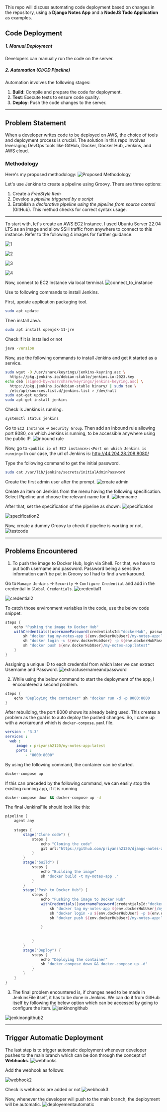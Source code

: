 This repo will discuss automating code deployment based on changes in the repository, using a **Django Notes App** and a **NodeJS Todo Application** as examples.
## Code Deployment
##### 1. Manual Deployment
Developers can manually run the code on the server.
##### 2. Automation (CI/CD Pipeline) 
Automation involves the following stages: 
1. **Build**: Compile and prepare the code for deployment. 
2. **Test**: Execute tests to ensure code quality. 
3. **Deploy**: Push the code changes to the server.

-----
## Problem Statement 
When a developer writes code to be deployed on AWS, the choice of tools and deployment process is crucial. The solution in this repo involves leveraging DevOps tools like GitHub, Docker, Docker Hub, Jenkins, and AWS cloud.

### Methodology
Here's my proposed methodology:
![Proposed Methodology](https://github.com/priyansh2120/node-and-django-deployment/assets/96059277/abbf625f-6f60-494f-b21f-65ab20acf4a4)


Let's use Jenkins to create a pipeline using Groovy. There are three options: 
1. Create a *FreeStyle Item* 
2. Develop a *pipeline triggered by a script* 
3. Establish a *declarative pipeline using the pipeline from source control* (GitHub). This method checks for correct syntax usage.

----

To start with, let's create an AWS EC2 Instance. I used Ubuntu Server 22.04 LTS as an image and allow SSH traffic from anywhere to connect to this instance. Refer to the following 4 images for further guidance:

![1](https://github.com/priyansh2120/node-and-django-deployment/assets/96059277/745b1138-2b58-4509-93be-e56003c25a73)


![2](https://github.com/priyansh2120/node-and-django-deployment/assets/96059277/1970f890-0d37-4eb7-abb3-58cd56a6aa4d)


![3](https://github.com/priyansh2120/node-and-django-deployment/assets/96059277/5df0fea0-9f3e-4418-b85a-f2628ae2c89a)


![4](https://github.com/priyansh2120/node-and-django-deployment/assets/96059277/8f7ce908-fc42-4764-a01b-b6456711e58b)

Now, connect to EC2 Instance via local terminal.
![connect_to_instance](https://github.com/priyansh2120/node-and-django-deployment/assets/96059277/79a6b6c5-1093-416b-8d0c-1e98b4bf5baf)


Use to following commands to install Jenkins.

First, update application packaging tool.
```bash
sudo apt update
```

Then install Java.
```bash
sudo apt install openjdk-11-jre
```

Check if it is installed or not
```bash
java -version
```

Now, use the following commands to install Jenkins and get it started as a service.
```bash
sudo wget -O /usr/share/keyrings/jenkins-keyring.asc \
  https://pkg.jenkins.io/debian-stable/jenkins.io-2023.key
echo deb [signed-by=/usr/share/keyrings/jenkins-keyring.asc] \
  https://pkg.jenkins.io/debian-stable binary/ | sudo tee \
  /etc/apt/sources.list.d/jenkins.list > /dev/null
sudo apt-get update
sudo apt-get install jenkins
```

Check is Jenkins is running.
```bash
systemctl status jenkins
```

Go to `EC2 Instance` -> `Security Group`. Then add an inbound rule allowing port 8080, on which Jenkins is running, to be accessible anywhere using the public IP.
![inbound rule](https://github.com/priyansh2120/node-and-django-deployment/assets/96059277/3a6f05a1-71ea-4eb4-928f-2263b9c85c49)


Now, go to `<public ip of EC2 instance>:<Port on which Jenkins is running>`
In our case, the url of Jenkins is: http://44.204.28.208:8080/

Type the following command to get the initial password.
```bash
sudo cat /var/lib/jenkins/secrets/initialAdminPassword
```

Create the first admin user after the prompt. 
![create admin](https://github.com/priyansh2120/node-and-django-deployment/assets/96059277/17d66a9e-c729-40d4-8a42-44b3c8cea429)

Create an item on Jenkins from the menu having the following specification. Select Pipeline and choose the relevant name for it.
![itemname](https://github.com/priyansh2120/node-and-django-deployment/assets/96059277/684e6b6e-c157-4464-ae0c-d6af3b98423a)


After that, set the specification of the pipeline as shown:
![specification](https://github.com/priyansh2120/node-and-django-deployment/assets/96059277/4e33c34c-0b2f-48cd-a0a7-f11209f56688)

![specification2](https://github.com/priyansh2120/node-and-django-deployment/assets/96059277/8a5da738-be68-4a4b-a6e7-c272a983b902)


Now, create a dummy Groovy to check if pipeline is working or not.
![testcode](https://github.com/priyansh2120/node-and-django-deployment/assets/96059277/41d060f0-e65a-466f-8c69-2dd25d5f7c73)


----
## Problems Encountered
1. To push the image to Docker Hub, login via Shell. For that, we have to put both username and password. Password being a sensitive information can't be put in Groovy so I had to find a workaround.

Go to `Manage Jenkins` -> `Security` ->  `Configure Credential` and add in the credential in `Global Credentials`. 
![credential1](https://github.com/priyansh2120/node-and-django-deployment/assets/96059277/d9a4102e-cb8f-4526-89e8-3e8219fbe6b2)

![credential2](https://github.com/priyansh2120/node-and-django-deployment/assets/96059277/070e1a7f-35e6-4d66-95c1-2142bba69f88)


To catch those environment variables in the code, use the below code snippet.
```groovy
steps {
	echo "Pushing the image to Docker Hub"
	withCredentials([usernamePassword(credentialsId:"dockerHub", passwordVariable:"dockerHubPass", usernameVariable:"dockerHubUser")]) {
		sh "docker tag my-notes-app ${env.dockerHubUser}/my-notes-app:latest"
		sh "docker login -u ${env.dockerHubUser} -p ${env.dockerHubPass}"
		sh "docker push ${env.dockerHubUser}/my-notes-app:latest"
	}
}
```

Assigning a unique ID to each credential from which later we can extract Username and Password.
![extractusernameandpassword](https://github.com/priyansh2120/node-and-django-deployment/assets/96059277/6ef2b8bc-ba0d-4014-8d17-595a10eab0d9)


2. While using the below command to start the deployment of the app, I encountered a second problem.
```groovy
steps { 
	echo "Deploying the container" sh "docker run -d -p 8000:8000
}
```

After rebuilding, the port 8000 shows its already being used. This creates a problem as the goal is to auto deploy the pushed changes. So, I came up with a workaround which is `docker-compose.yaml` file.
```yaml
version : "3.3"
services :
  web :
     image : priyansh2120/my-notes-app:latest
     ports :
         - "8000:8000"
```

By using the following command, the container can be started.
```sh
docker-compose up
```

If this can preceded by the following command, we can easily stop the existing running app, if it is running
```sh
docker-compose down && docker-compose up -d
```

The final JenkinsFile should look like this:
```groovy
pipeline {
    agent any
    
    stages {
        stage("Clone code") {
            steps {
                echo "Cloning the code"
                git url:"https://github.com/priyansh2120/django-notes-app-for-deployment.git", branch: "main"
            }
        }
        stage("build") {
            steps {
                echo "Building the image"
                sh "docker build -t my-notes-app ."
            }
        }
        stage("Push to Docker Hub") {
            steps {
                echo "Pushing the image to Docker Hub"
                withCredentials([usernamePassword(credentialsId:"dockerHub", passwordVariable:"dockerHubPass", usernameVariable:"dockerHubUser")]){
                    sh "docker tag my-notes-app ${env.dockerHubUser}/my-notes-app:latest"
                    sh "docker login -u ${env.dockerHubUser} -p ${env.dockerHubPass}"
                    sh "docker push ${env.dockerHubUser}/my-notes-app:latest"
                    
                }
                
                
            }
        }
        stage("Deploy") {
            steps {
                echo "Deploying the container"
                sh "docker-compose down && docker-compose up -d"
            }
        }
    }
}
```

3. The final problem encountered is, if changes need to be made in JenkinsFile itself, it has to be done in Jenkins. We can do it from GitHub itself by following the below option which can be accessed by going to configure the item.
![jenkinongithub](https://github.com/priyansh2120/node-and-django-deployment/assets/96059277/c8beed4f-3481-41dc-b179-1166d9ba94f2)

![jenkinongithub2](https://github.com/priyansh2120/node-and-django-deployment/assets/96059277/587aa189-b0b7-4e79-871d-69cb99ae1384)

---
## Trigger Automatic Deployment
The last step is to trigger automatic deployment whenever developer pushes to the main branch which can be don through the concept of **Webhooks**.
![webhooks](https://github.com/priyansh2120/node-and-django-deployment/assets/96059277/ec0569d9-96f2-4dc4-b777-ca2777db5cd7)


Add the webhook as follows:

![webhook2](https://github.com/priyansh2120/node-and-django-deployment/assets/96059277/8c6b141f-05ed-433f-9585-786afe0eadb1)

Check is webhooks are added or not
![webhook3](https://github.com/priyansh2120/node-and-django-deployment/assets/96059277/15ccfced-0e51-4977-855a-fd94b6283c44)


Now, whenever the developer will push to the main branch, the deployment will be automatic.
![deployementautomatic](https://github.com/priyansh2120/node-and-django-deployment/assets/96059277/4c00e38a-44a4-406f-af4b-58844617bcf2)


